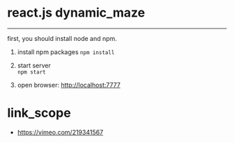 # react.js dynamic_maze
---
first, you should install node and npm.

1. install npm packages 
    `npm install`

2. start server  
    `npm start`

3. open browser: [http://localhost:7777](http://localhost:7777)

# link_scope
  - https://vimeo.com/219341567

